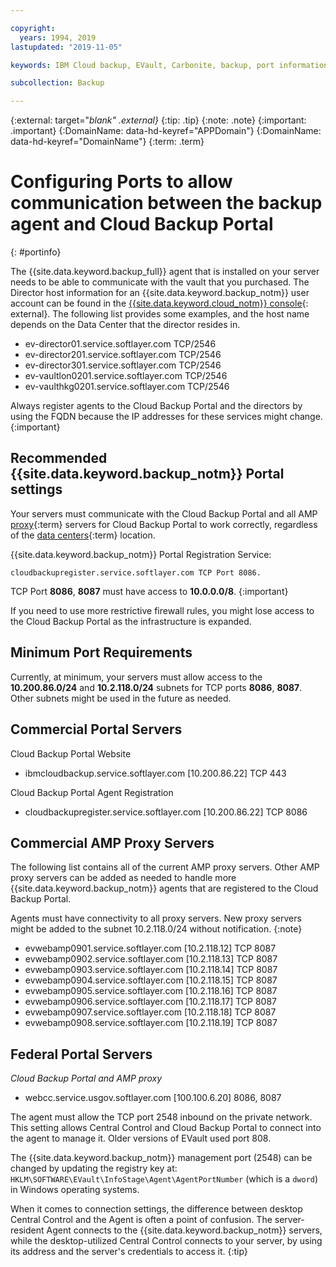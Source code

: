 ```yaml
---

copyright:
  years: 1994, 2019
lastupdated: "2019-11-05"

keywords: IBM Cloud backup, EVault, Carbonite, backup, port information, configure, configuring,

subcollection: Backup

---
```

{:external: target="_blank" .external}_
{:tip: .tip}
{:note: .note}
{:important: .important}
{:DomainName: data-hd-keyref="APPDomain"}
{:DomainName: data-hd-keyref="DomainName"}
{:term: .term}

# Configuring Ports to allow communication between the backup agent and Cloud Backup Portal
{: #portinfo}

The {{site.data.keyword.backup_full}} agent that is installed on your server needs to be able to communicate with the vault that you purchased. The Director host information for an {{site.data.keyword.backup_notm}} user account can be found in the [{{site.data.keyword.cloud_notm}} console](https://{DomainName}/classic/storage/backup){: external}. The following list provides some examples, and the host name depends on the Data Center that the director resides in.

* ev-director01.service.softlayer.com TCP/2546
* ev-director201.service.softlayer.com TCP/2546
* ev-director301.service.softlayer.com TCP/2546
* ev-vaultlon0201.service.softlayer.com TCP/2546
* ev-vaulthkg0201.service.softlayer.com TCP/2546

Always register agents to the Cloud Backup Portal and the directors by using the FQDN because the IP addresses for these services might change.
{:important}

## Recommended {{site.data.keyword.backup_notm}} Portal settings

Your servers must communicate with the Cloud Backup Portal and all AMP [proxy](#x2267627){:term} servers for Cloud Backup Portal to work correctly, regardless of the [data centers](#x2052913){:term} location.

{{site.data.keyword.backup_notm}} Portal Registration Service:

```
cloudbackupregister.service.softlayer.com TCP Port 8086.
```


TCP Port **8086**, **8087** must have access to **10.0.0.0/8**.
{:important}

If you need to use more restrictive firewall rules, you might lose access to the Cloud Backup Portal as the infrastructure is expanded.

## Minimum Port Requirements

Currently, at minimum, your servers must allow access to the **10.200.86.0/24** and **10.2.118.0/24** subnets for TCP ports **8086**, **8087**. Other subnets might be used in the future as needed.

## Commercial Portal Servers

Cloud Backup Portal Website
- ibmcloudbackup.service.softlayer.com [10.200.86.22] TCP 443

Cloud Backup Portal Agent Registration
- cloudbackupregister.service.softlayer.com [10.200.86.22] TCP 8086


## Commercial AMP Proxy Servers

The following list contains all of the current AMP proxy servers. Other AMP proxy servers can be added as needed to handle more {{site.data.keyword.backup_notm}} agents that are registered to the Cloud Backup Portal.


Agents must have connectivity to all proxy servers. New proxy servers might be added to the subnet 10.2.118.0/24 without notification.
{:note}

* evwebamp0901.service.softlayer.com [10.2.118.12] TCP 8087
* evwebamp0902.service.softlayer.com [10.2.118.13] TCP 8087
* evwebamp0903.service.softlayer.com [10.2.118.14] TCP 8087
* evwebamp0904.service.softlayer.com [10.2.118.15] TCP 8087
* evwebamp0905.service.softlayer.com [10.2.118.16] TCP 8087
* evwebamp0906.service.softlayer.com [10.2.118.17] TCP 8087
* evwebamp0907.service.softlayer.com [10.2.118.18] TCP 8087
* evwebamp0908.service.softlayer.com [10.2.118.19] TCP 8087


## Federal Portal Servers

*Cloud Backup Portal and AMP proxy*

- webcc.service.usgov.softlayer.com [100.100.6.20] 8086, 8087

The agent must allow the TCP port 2548 inbound on the private network. This setting allows Central Control and Cloud Backup Portal to connect into the agent to manage it. Older versions of EVault used port 808.

The {{site.data.keyword.backup_notm}} management port (2548) can be changed by updating the registry key at: `HKLM\SOFTWARE\EVault\InfoStage\Agent\AgentPortNumber` (which is a `dword`) in Windows operating systems.

When it comes to connection settings, the difference between desktop Central Control and the Agent is often a point of confusion. The server-resident Agent connects to the {{site.data.keyword.backup_notm}} servers, while the desktop-utilized Central Control connects to your server, by using its address and the server's credentials to access it.
{:tip}

